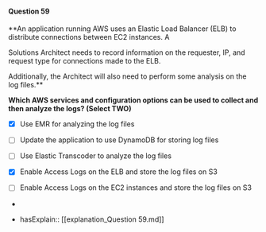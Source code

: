 #### Question  59

**An application running AWS uses an Elastic Load Balancer (ELB) to distribute connections between EC2 instances. A

Solutions Architect needs to record information on the requester, IP, and request type for connections made to the ELB.

Additionally, the Architect will also need to perform some analysis on the log files.**

**Which AWS services and configuration options can be used to collect and then analyze the logs? (Select TWO)**

- [x] Use EMR for analyzing the log files

- [ ] Update the application to use DynamoDB for storing log files

- [ ] Use Elastic Transcoder to analyze the log files

- [x] Enable Access Logs on the ELB and store the log files on S3

- [ ] Enable Access Logs on the EC2 instances and store the log files on S3

*

- hasExplain:: [[explanation_Question  59.md]]

